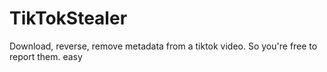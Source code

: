 # TikTokStealer
Download, reverse, remove metadata from a tiktok video. So you're free to report them. easy
